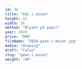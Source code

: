 ```yaml
---
id: 36
title: "Gås i mosen"
height: 32
width: 26
method: "Blyant på papir"
year: 2020
price: "900"
fileName: "2020-gaas-i-mosen.jpg"
medie: "drawing"
draft: "false"
slug: "gaas-i-mosen"
weight: "80"
---
```

